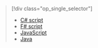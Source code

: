 > [!div class="op_single_selector"] 
> * [C# script](../articles/azure-functions/functions-reference-csharp.md) 
> * [F# script](../articles/azure-functions/functions-reference-fsharp.md) 
> * [JavaScript](../articles/azure-functions/functions-reference-node.md) 
> * [Java](../articles/azure-functions/functions-reference-java.md) 
  

